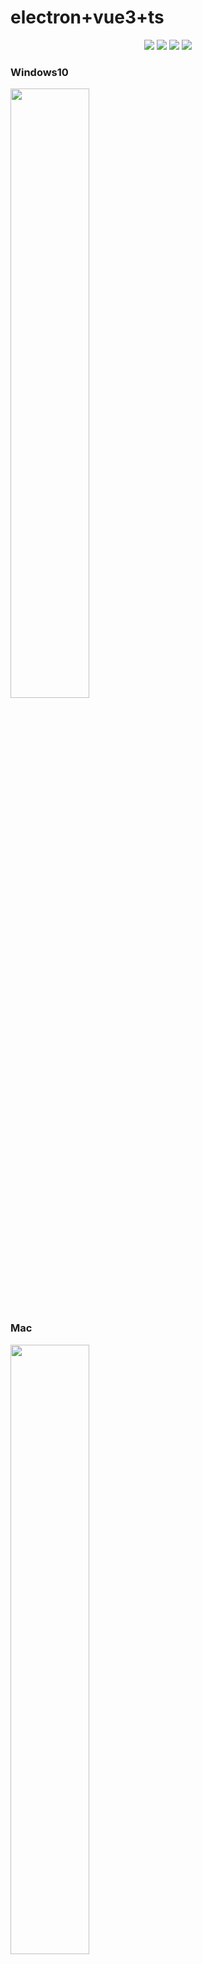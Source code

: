 # electron+vue3+ts
<div align="center">
<img src="https://img.shields.io/badge/vue-3.1.4-green"/>
<img src="https://img.shields.io/badge/electron-%5E13.1.6-brightgreen"/>
<img src="https://img.shields.io/badge/typescript-~3.9.3-yellowgreen"/>
<img src="https://img.shields.io/badge/sqlite3-%5E5.0.2-orange"/>
</div>

### Windows10
<img width="50%" src="https://user-images.githubusercontent.com/33891067/126118222-c8c39a33-d5a7-4b72-9f4c-b633a1eb2201.png" />

### Mac
<img width="50%" src="https://user-images.githubusercontent.com/33891067/128463221-9d0ebff0-f706-44e2-8007-964e63d43424.png" />

## 启动
```
yarn serve
```

## 打包
```
yarn build
```

## 教程
【electron+vue3+ts实战便笺exe】一、搭建框架配置
https://juejin.cn/post/6909723449246089224

【electron+vue3+ts实战便笺exe】二、electron+vue3开发内容
https://juejin.cn/post/6909725365107687431

![gif](https://user-images.githubusercontent.com/33891067/126119851-b59a0acb-07b4-4126-9698-961ee0f706a7.gif)

```
electron-vue3-inote
├── babel.config.js
├── package.json
├── public
│   ├── css
│   ├── favicon.ico
│   ├── font
│   └── index.html
├── script # 打包删除脚本
│   └── deleteBuild.js
├── src
│   ├── App.vue
│   ├── assets
│   ├── background.ts
│   ├── components
│   ├── config # electron和软件的一些配置项
│   ├── less
│   ├── main.ts
│   ├── router # 路由
│   ├── service # 存放sqlite3 db服务
│   ├── shims-vue.d.ts
│   ├── store
│   ├── types
│   ├── utils
│   └── views
├── tsconfig.json
└── vue.config.js
```